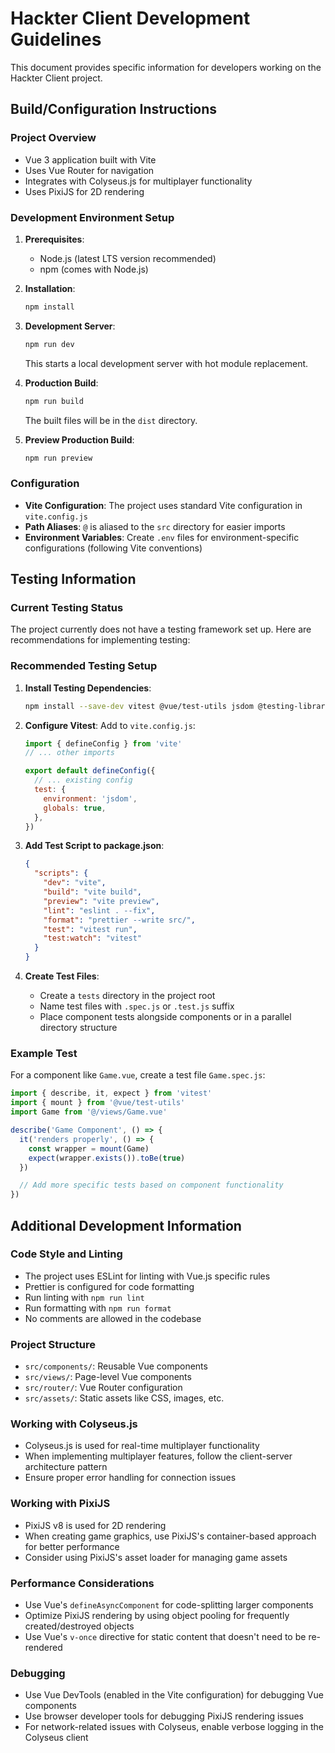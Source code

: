 # Hackter Client Development Guidelines

This document provides specific information for developers working on the Hackter Client project.

## Build/Configuration Instructions

### Project Overview
- Vue 3 application built with Vite
- Uses Vue Router for navigation
- Integrates with Colyseus.js for multiplayer functionality
- Uses PixiJS for 2D rendering

### Development Environment Setup

1. **Prerequisites**:
   - Node.js (latest LTS version recommended)
   - npm (comes with Node.js)

2. **Installation**:
   ```sh
   npm install
   ```

3. **Development Server**:
   ```sh
   npm run dev
   ```
   This starts a local development server with hot module replacement.

4. **Production Build**:
   ```sh
   npm run build
   ```
   The built files will be in the `dist` directory.

5. **Preview Production Build**:
   ```sh
   npm run preview
   ```

### Configuration

- **Vite Configuration**: The project uses standard Vite configuration in `vite.config.js`
- **Path Aliases**: `@` is aliased to the `src` directory for easier imports
- **Environment Variables**: Create `.env` files for environment-specific configurations (following Vite conventions)

## Testing Information

### Current Testing Status

The project currently does not have a testing framework set up. Here are recommendations for implementing testing:

### Recommended Testing Setup

1. **Install Testing Dependencies**:
   ```sh
   npm install --save-dev vitest @vue/test-utils jsdom @testing-library/vue
   ```

2. **Configure Vitest**:
   Add to `vite.config.js`:
   ```js
   import { defineConfig } from 'vite'
   // ... other imports

   export default defineConfig({
     // ... existing config
     test: {
       environment: 'jsdom',
       globals: true,
     },
   })
   ```

3. **Add Test Script to package.json**:
   ```json
   {
     "scripts": {
       "dev": "vite",
       "build": "vite build",
       "preview": "vite preview",
       "lint": "eslint . --fix",
       "format": "prettier --write src/",
       "test": "vitest run",
       "test:watch": "vitest"
     }
   }
   ```

4. **Create Test Files**:
   - Create a `tests` directory in the project root
   - Name test files with `.spec.js` or `.test.js` suffix
   - Place component tests alongside components or in a parallel directory structure

### Example Test

For a component like `Game.vue`, create a test file `Game.spec.js`:

```js
import { describe, it, expect } from 'vitest'
import { mount } from '@vue/test-utils'
import Game from '@/views/Game.vue'

describe('Game Component', () => {
  it('renders properly', () => {
    const wrapper = mount(Game)
    expect(wrapper.exists()).toBe(true)
  })

  // Add more specific tests based on component functionality
})
```

## Additional Development Information

### Code Style and Linting

- The project uses ESLint for linting with Vue.js specific rules
- Prettier is configured for code formatting
- Run linting with `npm run lint`
- Run formatting with `npm run format`
- No comments are allowed in the codebase

### Project Structure

- `src/components/`: Reusable Vue components
- `src/views/`: Page-level Vue components
- `src/router/`: Vue Router configuration
- `src/assets/`: Static assets like CSS, images, etc.

### Working with Colyseus.js

- Colyseus.js is used for real-time multiplayer functionality
- When implementing multiplayer features, follow the client-server architecture pattern
- Ensure proper error handling for connection issues

### Working with PixiJS

- PixiJS v8 is used for 2D rendering
- When creating game graphics, use PixiJS's container-based approach for better performance
- Consider using PixiJS's asset loader for managing game assets

### Performance Considerations

- Use Vue's `defineAsyncComponent` for code-splitting larger components
- Optimize PixiJS rendering by using object pooling for frequently created/destroyed objects
- Use Vue's `v-once` directive for static content that doesn't need to be re-rendered

### Debugging

- Use Vue DevTools (enabled in the Vite configuration) for debugging Vue components
- Use browser developer tools for debugging PixiJS rendering issues
- For network-related issues with Colyseus, enable verbose logging in the Colyseus client
